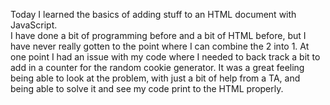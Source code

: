 Today I learned the basics of adding stuff to an HTML document with JavaScript.  
I have done a bit of programming before and a bit of HTML before, but I have
never really gotten to the point where I can combine the 2 into 1.  At one point
I had an issue with my code where I needed to back track a bit to add in a
counter for the random cookie generator.  It was a great feeling being able to
look at the problem, with just a bit of help from a TA, and being able to solve
it and see my code print to the HTML properly.  
